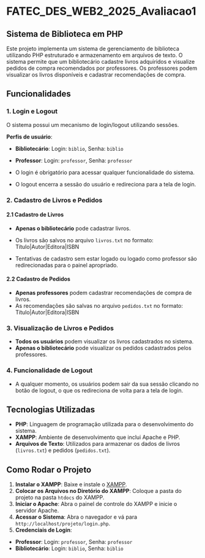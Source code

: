 # FATEC_DES_WEB2_2025_Avaliacao1

## Sistema de Biblioteca em PHP

Este projeto implementa um sistema de gerenciamento de biblioteca utilizando PHP estruturado e armazenamento em arquivos de texto. O sistema permite que um bibliotecário cadastre livros adquiridos e visualize pedidos de compra recomendados por professores. Os professores podem visualizar os livros disponíveis e cadastrar recomendações de compra.

## Funcionalidades

### 1. Login e Logout

O sistema possui um mecanismo de login/logout utilizando sessões.

**Perfis de usuário**:

- **Bibliotecário**: Login: `biblio`, Senha: `biblio`
- **Professor**: Login: `professor`, Senha: `professor`

- O login é obrigatório para acessar qualquer funcionalidade do sistema.
- O logout encerra a sessão do usuário e redireciona para a tela de login.

### 2. Cadastro de Livros e Pedidos

#### 2.1 Cadastro de Livros

- **Apenas o bibliotecário** pode cadastrar livros.
- Os livros são salvos no arquivo `livros.txt` no formato:
  Título|Autor|Editora|ISBN

- Tentativas de cadastro sem estar logado ou logado como professor são redirecionadas para o painel apropriado.

#### 2.2 Cadastro de Pedidos

- **Apenas professores** podem cadastrar recomendações de compra de livros.
- As recomendações são salvas no arquivo `pedidos.txt` no formato:
Título|Autor|Editora|ISBN


### 3. Visualização de Livros e Pedidos

- **Todos os usuários** podem visualizar os livros cadastrados no sistema.
- **Apenas o bibliotecário** pode visualizar os pedidos cadastrados pelos professores.

### 4. Funcionalidade de Logout

- A qualquer momento, os usuários podem sair da sua sessão clicando no botão de logout, o que os redireciona de volta para a tela de login.

## Tecnologias Utilizadas

- **PHP**: Linguagem de programação utilizada para o desenvolvimento do sistema.
- **XAMPP**: Ambiente de desenvolvimento que inclui Apache e PHP.
- **Arquivos de Texto**: Utilizados para armazenar os dados de livros (`livros.txt`) e pedidos (`pedidos.txt`).

## Como Rodar o Projeto

1. **Instalar o XAMPP**: Baixe e instale o [XAMPP](https://www.apachefriends.org/pt_br/index.html).
2. **Colocar os Arquivos no Diretório do XAMPP**: Coloque a pasta do projeto na pasta `htdocs` do XAMPP.
3. **Iniciar o Apache**: Abra o painel de controle do XAMPP e inicie o servidor Apache.
4. **Acessar o Sistema**: Abra o navegador e vá para `http://localhost/projeto/login.php`.
5. **Credenciais de Login**:
 - **Professor**: Login: `professor`, Senha: `professor`
 - **Bibliotecário**: Login: `biblio`, Senha: `biblio`







